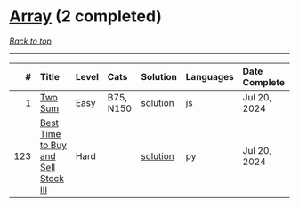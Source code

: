 # [Array](<https://leetcode.com/tag/Array/>) (2 completed)

*[Back to top](<../../README.md>)*

------

|   # | Title                                                                                                      | Level   | Cats      | Solution                                                      | Languages   | Date Complete   |
|----:|:-----------------------------------------------------------------------------------------------------------|:--------|:----------|:--------------------------------------------------------------|:------------|:----------------|
|   1 | [Two Sum](<https://leetcode.com/problems/two-sum>)                                                         | Easy    | B75, N150 | [solution](<../_1. Two Sum.md>)                               | js          | Jul 20, 2024    |
| 123 | [Best Time to Buy and Sell Stock III](<https://leetcode.com/problems/best-time-to-buy-and-sell-stock-iii>) | Hard    |           | [solution](<../_123. Best Time to Buy and Sell Stock III.md>) | py          | Jul 20, 2024    |